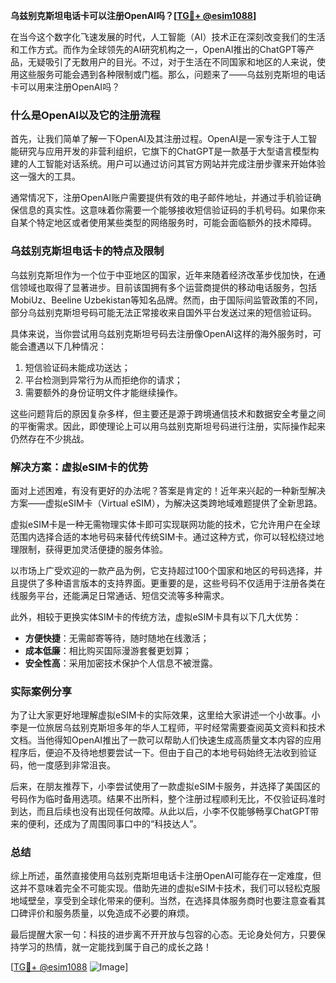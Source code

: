**乌兹别克斯坦电话卡可以注册OpenAI吗？[[TG💪+ @esim1088](https://t.me/s/esim1088)]**

在当今这个数字化飞速发展的时代，人工智能（AI）技术正在深刻改变我们的生活和工作方式。而作为全球领先的AI研究机构之一，OpenAI推出的ChatGPT等产品，无疑吸引了无数用户的目光。不过，对于生活在不同国家和地区的人来说，使用这些服务可能会遇到各种限制或门槛。那么，问题来了——乌兹别克斯坦的电话卡可以用来注册OpenAI吗？

### 什么是OpenAI以及它的注册流程

首先，让我们简单了解一下OpenAI及其注册过程。OpenAI是一家专注于人工智能研究与应用开发的非营利组织，它旗下的ChatGPT是一款基于大型语言模型构建的人工智能对话系统。用户可以通过访问其官方网站并完成注册步骤来开始体验这一强大的工具。

通常情况下，注册OpenAI账户需要提供有效的电子邮件地址，并通过手机验证确保信息的真实性。这意味着你需要一个能够接收短信验证码的手机号码。如果你来自某个特定地区或者使用某些类型的网络服务时，可能会面临额外的技术障碍。

### 乌兹别克斯坦电话卡的特点及限制

乌兹别克斯坦作为一个位于中亚地区的国家，近年来随着经济改革步伐加快，在通信领域也取得了显著进步。目前该国拥有多个运营商提供的移动电话服务，包括MobiUz、Beeline Uzbekistan等知名品牌。然而，由于国际间监管政策的不同，部分乌兹别克斯坦号码可能无法正常接收来自国外平台发送过来的短信验证码。

具体来说，当你尝试用乌兹别克斯坦号码去注册像OpenAI这样的海外服务时，可能会遭遇以下几种情况：
1. 短信验证码未能成功送达；
2. 平台检测到异常行为从而拒绝你的请求；
3. 需要额外的身份证明文件才能继续操作。

这些问题背后的原因复杂多样，但主要还是源于跨境通信技术和数据安全考量之间的平衡需求。因此，即使理论上可以用乌兹别克斯坦号码进行注册，实际操作起来仍然存在不少挑战。

### 解决方案：虚拟eSIM卡的优势

面对上述困难，有没有更好的办法呢？答案是肯定的！近年来兴起的一种新型解决方案——虚拟eSIM卡（Virtual eSIM），为解决这类跨地域难题提供了全新思路。

虚拟eSIM卡是一种无需物理实体卡即可实现联网功能的技术，它允许用户在全球范围内选择合适的本地号码来替代传统SIM卡。通过这种方式，你可以轻松绕过地理限制，获得更加灵活便捷的服务体验。

以市场上广受欢迎的一款产品为例，它支持超过100个国家和地区的号码选择，并且提供了多种语言版本的支持界面。更重要的是，这些号码不仅适用于注册各类在线服务平台，还能满足日常通话、短信交流等多种需求。

此外，相较于更换实体SIM卡的传统方法，虚拟eSIM卡具有以下几大优势：
- **方便快捷**：无需邮寄等待，随时随地在线激活；
- **成本低廉**：相比购买国际漫游套餐更划算；
- **安全性高**：采用加密技术保护个人信息不被泄露。

### 实际案例分享

为了让大家更好地理解虚拟eSIM卡的实际效果，这里给大家讲述一个小故事。小李是一位旅居乌兹别克斯坦多年的华人工程师，平时经常需要查阅英文资料和技术文档。当他得知OpenAI推出了一款可以帮助人们快速生成高质量文本内容的应用程序后，便迫不及待地想要尝试一下。但由于自己的本地号码始终无法收到验证码，他一度感到非常沮丧。

后来，在朋友推荐下，小李尝试使用了一款虚拟eSIM卡服务，并选择了美国区的号码作为临时备用选项。结果不出所料，整个注册过程顺利无比，不仅验证码准时到达，而且后续也没有出现任何故障。从此以后，小李不仅能够畅享ChatGPT带来的便利，还成为了周围同事口中的“科技达人”。

### 总结

综上所述，虽然直接使用乌兹别克斯坦电话卡注册OpenAI可能存在一定难度，但这并不意味着完全不可能实现。借助先进的虚拟eSIM卡技术，我们可以轻松克服地域壁垒，享受到全球化带来的便利。当然，在选择具体服务商时也要注意查看其口碑评价和服务质量，以免造成不必要的麻烦。

最后提醒大家一句：科技的进步离不开开放与包容的心态。无论身处何方，只要保持学习的热情，就一定能找到属于自己的成长之路！

[[TG💪+ @esim1088](https://t.me/s/esim1088) ![Image](https://i.postimg.cc/4NQfJmqS/Snipaste-2025-05-13-00-14-12.png)]